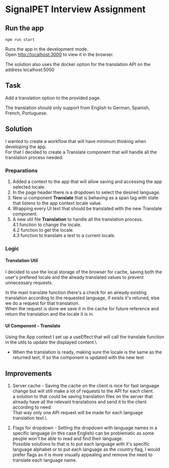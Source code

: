 # SignalPET Interview Assignment

## Run the app

`npm run start`

Runs the app in the development mode.\
Open [http://localhost:3000](http://localhost:3000) to view it in the browser.

The solution also uses the docker option for the translation API on the address localhost:5000

## Task

Add a translation option to the provided page.

The translation should only support from English to German, Spanish, French, Portuguese.

## Solution

I wanted to create a workflow that will have minimum thinking when developing the app.\
For that I decided to create a Translate component that will handle all the translation process needed.

### Preparations

1. Added a context to the app that will allow saving and accessing the app selected locale.
2. In the page header there is a dropdown to select the desired language.
3. New ui component **Translate** that is behaving as a span tag with state that listens to the app context locale value.
4. Wrapping every UI text that should be translated with the new Translate component.
5. A new util file **Translation** to handle all the translation process.\
   4.1 function to change the locale.\
   4.2 function to get the locale.\
   4.3 function to translate a text to a current locale.

### Logic

#### Translation Util

I decided to use the local storage of the browser for cache, saving both the user's prefered locale and the already translated values to prevent unnecessary requests.

In the main translate function there's a check for an already existing translation according to the requested language, if exists it's retuned, else we do a request for that translation.\
When the request is done we save it in the cache for future reference and return the translation and the locale it is in.


#### UI Component - Translate

Using the App context I set up a useEffect that will call the translate function in the utils to update the displayed content.\
* When the translation is ready, making sure the locale is the same as the returned text, if so the component is updated with the new text


## Improvements

1. Server cache - Saving the cache on the client is nice for fast language change but will still make a lot of requests to the API for each client.\
a solution to that could be saving translation files on the server that already have all the relevant translations and send it to the client according to need.\
That way only one API request will be made for each language translation text.\

2. Flags for dropdown - Setting the dropdown with language names in a specific language (in this case English) can be problematic as some people won't be able to read and find their language.\
Possible solutions to that is to put each language with it's specific language alphabet or to put each language as the country flag, I would prefer flags as it is more visually appealing and remove the need to translate each language name.
